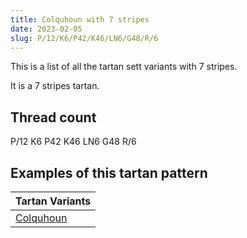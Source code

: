 ```yaml
---
title: Colquhoun with 7 stripes
date: 2023-02-05
slug: P/12/K6/P42/K46/LN6/G48/R/6
---
```

This is a list of all the tartan sett variants with 7 stripes.

It is a 7 stripes tartan.


## Thread count
P/12 K6 P42 K46 LN6 G48 R/6

## Examples of this tartan pattern

| Tartan Variants |
|---------------|
| [Colquhoun](/variants/p/12/k6/p42/k46/ln6/g48/r/6-g008000-k000000-lne0e0e0-p800080-rc00000)||
